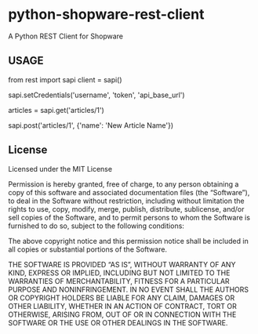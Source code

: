 python-shopware-rest-client
===========================

A Python REST Client for Shopware 


## USAGE

from rest import sapi
client = sapi()

sapi.setCredentials('username', 'token', 'api_base_url')

articles = sapi.get('articles/1')

sapi.post('articles/1', {'name': 'New Article Name'})

## License
Licensed under the MIT License

Permission is hereby granted, free of charge, to any person obtaining a copy of this 
software and associated documentation files (the “Software”), to deal in the 
Software without restriction, including without limitation the rights to use, copy, 
modify, merge, publish, distribute, sublicense, and/or sell copies of the Software, 
and to permit persons to whom the Software is furnished to do so, subject to the 
following conditions:

The above copyright notice and this permission notice shall be included in all copies 
or substantial portions of the Software.

THE SOFTWARE IS PROVIDED “AS IS”, WITHOUT WARRANTY OF ANY KIND, EXPRESS OR 
IMPLIED, INCLUDING BUT NOT LIMITED TO THE WARRANTIES OF MERCHANTABILITY, FITNESS FOR A 
PARTICULAR PURPOSE AND NONINFRINGEMENT. IN NO EVENT SHALL THE AUTHORS OR COPYRIGHT 
HOLDERS BE LIABLE FOR ANY CLAIM, DAMAGES OR OTHER LIABILITY, WHETHER IN AN ACTION OF 
CONTRACT, TORT OR OTHERWISE, ARISING FROM, OUT OF OR IN CONNECTION WITH THE SOFTWARE 
OR THE USE OR OTHER DEALINGS IN THE SOFTWARE.
